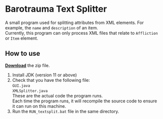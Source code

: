# Barotrauma Text Splitter
A small program used for splitting attributes from XML elements. For example, the `name` and `description` of an item.  
Currently, this program can only process XML files that relate to `Affliction` or `Item` element.  

## How to use
[**Download**](https://github.com/DKAMX/baroTextSplitter/releases/download/v0.2/baroTextSplitter_v0.2.zip) the zip file.  
1. Install JDK (version 11 or above)  
2. Check that you have the following file:  
   `GUI.java`  
   `XMLSplitter.java`  
   These are the actual code the program runs.  
   Each time the program runs, it will recompile the source code to ensure it can run on this machine.  
3. Run the `RUN_textsplit.bat` file in the same directory.  
